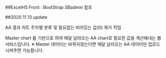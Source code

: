 ##ExcelHS
Front : BootStrap SBadmin 참조

##2020 11 13 update

AA 결과 차트 주차별 분류 및 필요없는 비어있는 값(0) 제거 작업

Master chart 를 기반으로 하여 매달 날라오는 AA chart로 필요한 값을 계산해내는 웹서비스입니다. ※ Master 데이터는 바뀌지않는다면 매달 날라오는 AA 데이터만 업로드 시켜주면 가능합니다.
